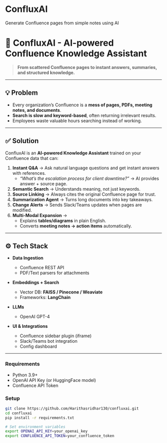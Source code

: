 # ConfluxAI
Generate Confluence pages from simple notes using AI

# 🚀 ConfluxAI - AI-powered Confluence Knowledge Assistant

> **From scattered Confluence pages to instant answers, summaries, and structured knowledge.**

---

## 💡 Problem

- Every organization’s Confluence is a **mess of pages, PDFs, meeting notes, and documents**.  
- **Search is slow and keyword-based**, often returning irrelevant results.  
- Employees waste valuable hours searching instead of working.  

---

## ✅ Solution

ConfluxAI is an **AI-powered Knowledge Assistant** trained on your Confluence data that can:

1. **Instant Q&A** → Ask natural language questions and get instant answers with references.  
   - *“What’s the escalation process for client downtime?”* → AI provides answer + source page.  
2. **Semantic Search** → Understands meaning, not just keywords.  
3. **Source Linking** → Always cites the original Confluence page for trust.  
4. **Summarization Agent** → Turns long documents into key takeaways.  
5. **Change Alerts** → Sends Slack/Teams updates when pages are modified.  
6. **Multi-Modal Expansion** →  
   - Explains **tables/diagrams** in plain English.  
   - Converts **meeting notes → action items** automatically.  

---

## ⚙️ Tech Stack

- **Data Ingestion**  
  - Confluence REST API  
  - PDF/Text parsers for attachments  

- **Embeddings + Search**  
  - Vector DB: **FAISS / Pinecone / Weaviate**  
  - Frameworks: **LangChain**  

- **LLMs**  
  - OpenAI GPT-4 

- **UI & Integrations**  
  - Confluence sidebar plugin (iframe)  
  - Slack/Teams bot integration  
  - Config dashboard  

---

### Requirements
- Python 3.9+  
- OpenAI API Key (or HuggingFace model)  
- Confluence API Token  

### Setup
```bash
git clone https://github.com/Harithasridhar130/confluxai.git
cd confluxai
pip install -r requirements.txt

# Set environment variables
export OPENAI_API_KEY=your_openai_key
export CONFLUENCE_API_TOKEN=your_confluence_token
